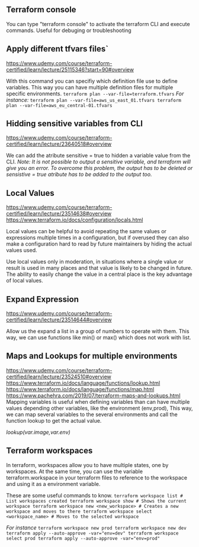 ## Terraform console
You can type "terraform console" to activate the terraform CLI and execute commands. Useful for debuging or troubleshooting
 
## Apply different tfvars files`
https://www.udemy.com/course/terraform-certified/learn/lecture/25115346?start=90#overview

With this command you can specifiy which definition file use to define variables. This way you can have multiple definition files for multiple specific environments.
``
terraform plan --var-file=terraform.tfvars
``
_For instance:_
``
terraform plan --var-file=aws_us_east_01.tfvars
terraform plan --var-file=aws_eu_central-01.tfvars
``
## Hidding sensitive variables from CLI
https://www.udemy.com/course/terraform-certified/learn/lecture/23640518#overview

We can add the atribute sensitive = true to hidden a variable value from the CLI. 
_Note: It is not possible to output a sensitive variable, and terraform will give you an error. To overcome this problem, the output has to be deleted or sensistive = true atribute has to be added to the output too._

## Local Values
https://www.udemy.com/course/terraform-certified/learn/lecture/23514638#overview
https://www.terraform.io/docs/configuration/locals.html

Local values can be helpful to avoid repeating the same values or expressions multiple times in a configuration, but if overused they can also make a configuration hard to read by future maintainers by hiding the actual values used.

Use local values only in moderation, in situations where a single value or result is used in many places and that value is likely to be changed in future. The ability to easily change the value in a central place is the key advantage of local values.

## Expand Expression
https://www.udemy.com/course/terraform-certified/learn/lecture/23514644#overview

Allow us the expand a list in a group of numbers to operate with them. This way, we can use functions like min() or max() which does not work with list.

## Maps and Lookups for multiple environments
https://www.udemy.com/course/terraform-certified/learn/lecture/23524510#overview
https://www.terraform.io/docs/language/functions/lookup.html
https://www.terraform.io/docs/language/functions/map.html
https://www.pachehra.com/2019/07/terraform-maps-and-lookups.html
Mapping variables is useful when defining variables than can have multiple values depending other variables, like the environment (env,prod), This way, we can map several variables to the several environments and call the function lookup to get the actual value.

_lookup(var.image,var.env)_

## Terraform workspaces
In terraform, workspaces allow you to have multiple states, one by workspaces. At the same time, you can use the variable terraform.workspace in your terraform files to reference to the workspace and using it as a environment variable.

These are some useful commands to know.
``
terraform workspace list # List workspaces created
terraform workspace show # Shows the current workspace
terraform workspace new <new_workspace> # Creates a new workspace and moves to there
terraform workspace select <workspace_name> # Moves to the selected workspace
``

_For instance_
``
terraform workspace new prod
terraform workspace new dev
terraform apply --auto-approve -var="env=dev"
terraform workspace select prod
terraform apply --auto-approve -var="env=prod"
``
